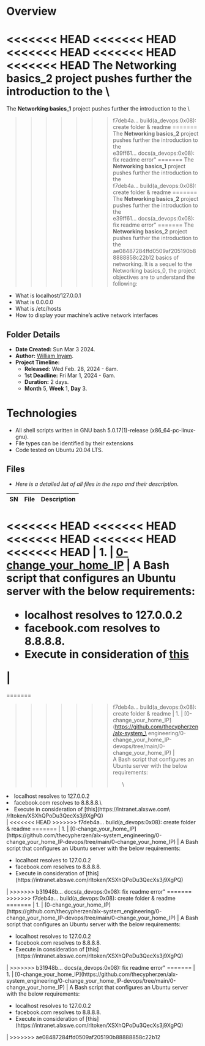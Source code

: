 # Overview #

<<<<<<< HEAD
<<<<<<< HEAD
<<<<<<< HEAD
<<<<<<< HEAD
<<<<<<< HEAD
The **Networking basics_2** project pushes further the introduction to the \
=======
The **Networking basics_1** project pushes further the introduction to the \
>>>>>>> f7deb4a... build(a_devops:0x08): create folder & readme
=======
The **Networking basics_2** project pushes further the introduction to the \
>>>>>>> e39ff61... docs(a_devops:0x08): fix readme error"
=======
The **Networking basics_1** project pushes further the introduction to the \
>>>>>>> f7deb4a... build(a_devops:0x08): create folder & readme
=======
The **Networking basics_2** project pushes further the introduction to the \
>>>>>>> e39ff61... docs(a_devops:0x08): fix readme error"
=======
The **Networking basics_2** project pushes further the introduction to the \
>>>>>>> ae08487284ffd0509af205190b88888858c22b12
basics of networking. It is a sequel to the Networking basics_0,  the project \
objectives are to understand the following:
- What is localhost/127.0.0.1
- What is 0.0.0.0
- What is /etc/hosts
-  How to display your machine’s active network interfaces


## Folder Details ###
- **Date Created:** Sun Mar 3 2024.
- **Author:** [William Inyam](https.//github.com/thecypherzen).
- **Project Timeline:**
  - **Released:** Wed Feb. 28, 2024 - 6am.
  - **1st Deadline:** Fri Mar 1, 2024 - 6am.
  - **Duration:** 2 days.
  - **Month** 5, **Week** 1, **Day** 3.

# Technologies #
- All shell scripts written in GNU bash 5.0.17(1)-release (x86_64-pc-linux-gnu).
- File types can be identified by their extensions
- Code tested on Ubuntu 20.04 LTS.


## Files ###
- *Here is a detailed list of all files in the repo and their description*.

| SN | File | Description                                   |
|----|------|-----------------------------------------------|
<<<<<<< HEAD
<<<<<<< HEAD
<<<<<<< HEAD
<<<<<<< HEAD
<<<<<<< HEAD
| 1. | [0-change_your_home_IP](https://github.com/thecypherzen/alx-system_engineering/0-change_your_home_IP-devops/tree/main/0-change_your_home_IP) | A Bash script that configures an Ubuntu server with the below requirements:<ul><li>localhost resolves to 127.0.0.2</li><li>facebook.com resolves to 8.8.8.8.</li><li>Execute in consideration of [this](https://intranet.alxswe.com/rltoken/XSXhQPoDu3QecXs3j9XgPQ)</li></ul>|
=======
=======
>>>>>>> f7deb4a... build(a_devops:0x08): create folder & readme
| 1. | [0-change_your_home_IP](https://github.com/thecypherzen/alx-system_\
engineering/0-change_your_home_IP-devops/tree/main/0-change_your_home_IP) | \
A Bash script that configures an Ubuntu server with the below requirements:<ul>\
<li>localhost resolves to 127.0.0.2</li><li>facebook.com resolves to 8.8.8.8.\
</li><li>Execute in consideration of [this](https://intranet.alxswe.com\
/rltoken/XSXhQPoDu3QecXs3j9XgPQ)</li></ul>|
<<<<<<< HEAD
>>>>>>> f7deb4a... build(a_devops:0x08): create folder & readme
=======
| 1. | [0-change_your_home_IP](https://github.com/thecypherzen/alx-system_engineering/0-change_your_home_IP-devops/tree/main/0-change_your_home_IP) | A Bash script that configures an Ubuntu server with the below requirements:<ul><li>localhost resolves to 127.0.0.2</li><li>facebook.com resolves to 8.8.8.8.</li><li>Execute in consideration of [this](https://intranet.alxswe.com/rltoken/XSXhQPoDu3QecXs3j9XgPQ)</li></ul>|
>>>>>>> b31948b... docs(a_devops:0x08): fix readme error"
=======
>>>>>>> f7deb4a... build(a_devops:0x08): create folder & readme
=======
| 1. | [0-change_your_home_IP](https://github.com/thecypherzen/alx-system_engineering/0-change_your_home_IP-devops/tree/main/0-change_your_home_IP) | A Bash script that configures an Ubuntu server with the below requirements:<ul><li>localhost resolves to 127.0.0.2</li><li>facebook.com resolves to 8.8.8.8.</li><li>Execute in consideration of [this](https://intranet.alxswe.com/rltoken/XSXhQPoDu3QecXs3j9XgPQ)</li></ul>|
>>>>>>> b31948b... docs(a_devops:0x08): fix readme error"
=======
| 1. | [0-change_your_home_IP](https://github.com/thecypherzen/alx-system_engineering/0-change_your_home_IP-devops/tree/main/0-change_your_home_IP) | A Bash script that configures an Ubuntu server with the below requirements:<ul><li>localhost resolves to 127.0.0.2</li><li>facebook.com resolves to 8.8.8.8.</li><li>Execute in consideration of [this](https://intranet.alxswe.com/rltoken/XSXhQPoDu3QecXs3j9XgPQ)</li></ul>|
>>>>>>> ae08487284ffd0509af205190b88888858c22b12
